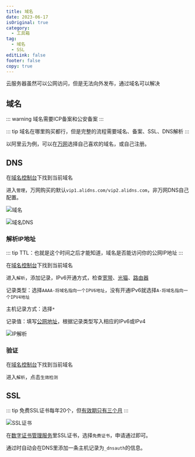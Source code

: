 ```yaml
---
title: 域名
date: 2023-06-17
isOriginal: true
category:
  - 工具箱
tag:
  - 域名
  - SSL
editLink: false
footer: false
copy: true
---
```


云服务器虽然可以公网访问，但是无法向外发布，通过域名可以解决

## 域名

::: warning
域名需要ICP备案和公安备案
:::

::: tip
域名在哪里购买都行，但是完整的流程需要域名、备案、SSL、DNS解析
:::

以阿里云为例，可以在[万网](https://wanwang.aliyun.com/)选择自己喜欢的域名，或自己注册。

## DNS

在[域名控制台](https://dc.console.aliyun.com/)下找到当前域名

进入`管理`，万网购买的默认`vip1.alidns.com/vip2.alidns.com`，非万网DNS自己配置。

![域名](https://image.ilyl.life:8443/network/domain1.png)

![域名DNS](https://image.ilyl.life:8443/network/domain2.png)

### 解析IP地址

::: tip
TTL：也就是这个时间之后才能知道，域名是否能访问你的公网IP地址
:::

在[域名控制台](https://dc.console.aliyun.com/)下找到当前域名

进入`解析`，添加记录，IPv6开通方式，检查[宽带](./broadband.md)、[光猫](./ont.md)、[路由器](./router.md)

记录类型：选择`AAAA-将域名指向一个IPV6地址`，没有开通IPv6就选择`A-将域名指向一个IPV4地址`

主机记录方式：选择`*`

记录值：填写[公网地址](https://www.test-ipv6.com/)，根据记录类型写入相应的IPv6或IPv4

![IP解析](https://image.ilyl.life:8443/network/domain3.png)

### 验证

在[域名控制台](https://dc.console.aliyun.com/)下找到当前域名

进入`解析`，点击`生效检测`

## SSL

::: tip
免费SSL证书每年20个，但[有效期只有三个月](https://help.aliyun.com/zh/ssl-certificate/product-overview/notice-on-adjustment-of-service-policies-for-free-certificates?spm=5176.2020520163.0.0.466537119xHn47)
:::

![SSL证书](https://image.ilyl.life:8443/network/ssl.png)

在[数字证书管理服务](https://yundun.console.aliyun.com/)里SSL证书，选择`免费证书`，申请通过即可。

通过时自动会在DNS里添加一条主机记录为`_dnsauth`的信息。
